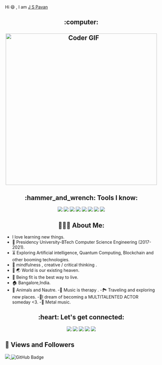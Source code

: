 Hi 😄 , I am [J S Pavan](https://github.com/Pavanjs111)
<h2 align="center">
 <abc>
 :computer:<br>
  <br>
    <center><img src="https://media.giphy.com/media/vFKqnCdLPNOKc/giphy.gif" alt="Coder GIF" width="500"></center>
 </abc>
</h2> 

<h2 align="center">:hammer_and_wrench: Tools I know:</h2>
<p align="center">
    <img src="https://img.icons8.com/color/48/000000/c.png"/>
    <img src="https://img.icons8.com/color/48/000000/javascript.png"/>
    <img src="https://img.icons8.com/color/48/000000/html-5--v1.png"/>
    <img src="https://img.icons8.com/color/48/000000/css3.png"/>
    <img src="https://img.icons8.com/color/48/000000/python.png"/>
    <img src="https://img.icons8.com/color/48/000000/java.png"/>
   <img src="https://img.icons8.com/color/48/000000/django.png"/>
 <img src="https://img.icons8.com/color/48/000000/sap.png"/>
</p>

<h2 align="center">👨🏻‍💻 About Me:</h2>

- I love learning new things.
- 🏫 Presidency University-BTech Computer Science Engineering (2017-2021).
- :hourglass_flowing_sand:  Exploring Artificial intelligence, Quantum Computing, Blockchain and other booming technologies.
- 🧠 mindfulness , creative / critical thinking . 
- 🌳 🌏 World is our existing heaven.
- 🏃 Being fit is the best way to live.
- 🏠 Bangalore,India.
- 💟 Animals and Nautre.
-🎻 Music is therapy .
-🏞️ Traveling and exploring new places.
-🎥I dream of becoming a MULTITALENTED ACTOR someday <3.
-🎵 Metal music.
 



<h2 align="center">:heart: Let's get connected:</h2>
<p align="center">
<a href = "https://www.linkedin.com/in/pavanjs693/"><img src="https://img.icons8.com/fluent/48/000000/linkedin.png"/></a>
<a href = "https://www.instagram.com/pavanjs69/"><img src="https://img.icons8.com/fluent/48/000000/instagram-new.png"/></a>
<a href = "https://www.facebook.com/pavan.js.75"><img src="https://img.icons8.com/fluent/48/000000/facebook.png"/></a>
<a href = "https://twitter.com/Pavanjaishankar"><img src="https://img.icons8.com/fluent/48/000000/twitter.png"/></a>
<a href = "jspavan693@gmail.com"><img src="https://img.icons8.com/fluent/48/000000/gmail-new.png"/></a>
 
 

 
## 👀 Views and Followers
<a href="https://github.com/Pavanjs111/github-profile-views-counter">
    <img src="https://komarev.com/ghpvc/?username=Pavanjs111">
</a
<a href="https://github.com/Pavanjs111?tab=followers"><img src="https://img.shields.io/github/followers/Pavanjs111?label=Followers&style=social" alt="GitHub Badge"></a>
